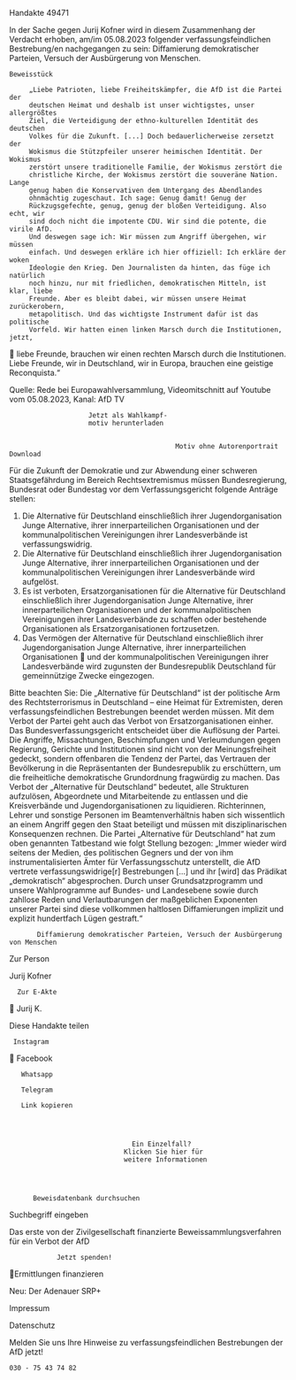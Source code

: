 Handakte 49471

In der Sache gegen Jurij Kofner wird in diesem Zusammenhang der Verdacht
erhoben, am/im 05.08.2023 folgender verfassungsfeindlichen Bestrebung/en
nachgegangen zu sein: Diffamierung demokratischer Parteien, Versuch der
Ausbürgerung von Menschen.




    Beweisstück

         „Liebe Patrioten, liebe Freiheitskämpfer, die AfD ist die Partei der
         deutschen Heimat und deshalb ist unser wichtigstes, unser allergrößtes
         Ziel, die Verteidigung der ethno-kulturellen Identität des deutschen
         Volkes für die Zukunft. [...] Doch bedauerlicherweise zersetzt der
         Wokismus die Stützpfeiler unserer heimischen Identität. Der Wokismus
         zerstört unsere traditionelle Familie, der Wokismus zerstört die
         christliche Kirche, der Wokismus zerstört die souveräne Nation. Lange
         genug haben die Konservativen dem Untergang des Abendlandes
         ohnmächtig zugeschaut. Ich sage: Genug damit! Genug der
         Rückzugsgefechte, genug, genug der bloßen Verteidigung. Also echt, wir
         sind doch nicht die impotente CDU. Wir sind die potente, die virile AfD.
         Und deswegen sage ich: Wir müssen zum Angriff übergehen, wir müssen
         einfach. Und deswegen erkläre ich hier offiziell: Ich erkläre der woken
         Ideologie den Krieg. Den Journalisten da hinten, das füge ich natürlich
         noch hinzu, nur mit friedlichen, demokratischen Mitteln, ist klar, liebe
         Freunde. Aber es bleibt dabei, wir müssen unsere Heimat zurückerobern,
         metapolitisch. Und das wichtigste Instrument dafür ist das politische
         Vorfeld. Wir hatten einen linken Marsch durch die Institutionen, jetzt,
            liebe Freunde, brauchen wir einen rechten Marsch durch die
            Institutionen. Liebe Freunde, wir in Deutschland, wir in Europa,
            brauchen eine geistige Reconquista.“



Quelle:
Rede bei Europawahlversammlung, Videomitschnitt auf Youtube vom 05.08.2023, Kanal: AfD TV




                        Jetzt als Wahlkampf-
                        motiv herunterladen


                                              Motiv ohne Autorenportrait                Download




Für die Zukunft der Demokratie und zur Abwendung einer schweren
Staatsgefährdung im Bereich Rechtsextremismus müssen Bundesregierung,
Bundesrat oder Bundestag vor dem Verfassungsgericht folgende Anträge stellen:


   1. Die Alternative für Deutschland einschließlich ihrer Jugendorganisation
      Junge Alternative, ihrer innerparteilichen Organisationen und der
      kommunalpolitischen Vereinigungen ihrer Landesverbände ist
      verfassungswidrig.
   2. Die Alternative für Deutschland einschließlich ihrer Jugendorganisation
      Junge Alternative, ihrer innerparteilichen Organisationen und der
      kommunalpolitischen Vereinigungen ihrer Landesverbände wird aufgelöst.
   3. Es ist verboten, Ersatzorganisationen für die Alternative für Deutschland
      einschließlich ihrer Jugendorganisation Junge Alternative, ihrer
      innerparteilichen Organisationen und der kommunalpolitischen
      Vereinigungen ihrer Landesverbände zu schaffen oder bestehende
      Organisationen als Ersatzorganisationen fortzusetzen.
   4. Das Vermögen der Alternative für Deutschland einschließlich ihrer
      Jugendorganisation Junge Alternative, ihrer innerparteilichen Organisationen
      und der kommunalpolitischen Vereinigungen ihrer Landesverbände wird
      zugunsten der Bundesrepublik Deutschland für gemeinnützige Zwecke
      eingezogen.



Bitte beachten Sie: Die „Alternative für Deutschland“ ist der politische Arm des Rechtsterrorismus in
Deutschland – eine Heimat für Extremisten, deren verfassungsfeindlichen Bestrebungen beendet
werden müssen. Mit dem Verbot der Partei geht auch das Verbot von Ersatzorganisationen einher. Das
Bundesverfassungsgericht entscheidet über die Auflösung der Partei. Die Angriffe, Missachtungen,
Beschimpfungen und Verleumdungen gegen Regierung, Gerichte und Institutionen sind nicht von der
Meinungsfreiheit gedeckt, sondern offenbaren die Tendenz der Partei, das Vertrauen der Bevölkerung
in die Repräsentanten der Bundesrepublik zu erschüttern, um die freiheitliche demokratische
Grundordnung fragwürdig zu machen. Das Verbot der „Alternative für Deutschland“ bedeutet, alle
Strukturen aufzulösen, Abgeordnete und Mitarbeitende zu entlassen und die Kreisverbände und
Jugendorganisationen zu liquidieren. Richterinnen, Lehrer und sonstige Personen im
Beamtenverhältnis haben sich wissentlich an einem Angriff gegen den Staat beteiligt und müssen mit
disziplinarischen Konsequenzen rechnen.
Die Partei „Alternative für Deutschland“ hat zum oben genannten Tatbestand wie folgt Stellung
bezogen: „Immer wieder wird seitens der Medien, des politischen Gegners und der von ihm
instrumentalisierten Ämter für Verfassungsschutz unterstellt, die AfD vertrete verfassungswidrige[r]
Bestrebungen […] und ihr [wird] das Prädikat „demokratisch“ abgesprochen. Durch unser
Grundsatzprogramm und unsere Wahlprogramme auf Bundes- und Landesebene sowie durch zahllose
Reden und Verlautbarungen der maßgeblichen Exponenten unserer Partei sind diese vollkommen
haltlosen Diffamierungen implizit und explizit hundertfach Lügen gestraft.“




           Diffamierung demokratischer Parteien, Versuch der Ausbürgerung von Menschen




   Zur Person


   Jurij Kofner

      Zur E-Akte
                        Jurij K.

Diese Handakte teilen


     Instagram
       Facebook

       Whatsapp

       Telegram

       Link kopieren




                                   Ein Einzelfall?
                                 Klicken Sie hier für
                                 weitere Informationen




          Beweisdatenbank durchsuchen

Suchbegriff eingeben

Das erste von der Zivilgesellschaft finanzierte
 Beweissammlungsverfahren für ein Verbot
                   der AfD

                Jetzt spenden!
Ermittlungen finanzieren

Neu: Der Adenauer SRP+

Impressum

Datenschutz




Melden Sie uns Ihre Hinweise zu verfassungsfeindlichen Bestrebungen der AfD
jetzt!

    030 - 75 43 74 82
